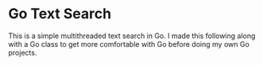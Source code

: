 # Go Text Search
This is a simple multithreaded text search in Go. I made this following along with a Go class to get more comfortable with Go before doing my own Go projects.
